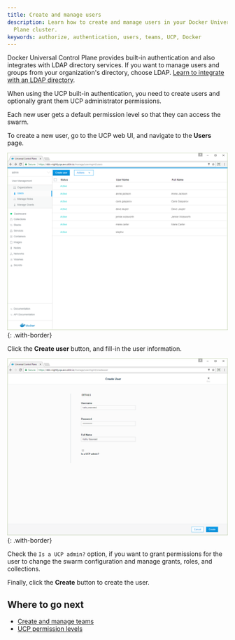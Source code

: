 ```yaml
---
title: Create and manage users
description: Learn how to create and manage users in your Docker Universal Control
  Plane cluster.
keywords: authorize, authentication, users, teams, UCP, Docker
---
```


Docker Universal Control Plane provides built-in authentication and also
integrates with LDAP directory services. If you want to manage
users and groups from your organization's directory, choose LDAP.
[Learn to integrate with an LDAP directory](../admin/configure/external-auth/index.md).

When using the UCP built-in authentication, you need to create users and
optionally grant them UCP administrator permissions.

Each new user gets a default permission level so that they can access the
swarm.

To create a new user, go to the UCP web UI, and navigate to the
**Users** page.

![](../images/create-users-1.png){: .with-border}

Click the **Create user** button, and fill-in the user information.

![](../images/create-users-2.png){: .with-border}

Check the `Is a UCP admin?` option, if you want to grant permissions for the
user to change the swarm configuration and manage grants, roles, and
collections.

Finally, click the **Create** button to create the user.

## Where to go next

* [Create and manage teams](create-and-manage-teams.md)
* [UCP permission levels](permission-levels.md)
